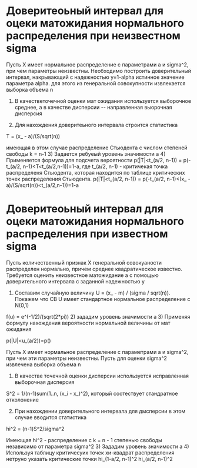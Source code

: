 # Доверитеоьный интервал для оцеки матожидания нормального распределения при неизвестном sigma

Пусть X имеет нормальное распределение с параметрами a и sigma^2, при чем параметры неизвестны. Необходимо построить доверительный интервал, накрывающий с надежностью y=1-alpha истинное значение параметра alpha. для этого из генеральной совокупности извлекается выборка объема n

1) В качестветочечной оценки мат ожидания используется выборочное среднее, а в качестве дисперсии -- направленная выорочная дисперсия

2) Для нахождения доверитеьного интервала строится статистика

T = (x_ - a)/(S/sqrt(n))

имеющая в этом случае распределение Стьюдента с числом степеней свободы k = n-1
3) Задается ребуеый уровень значимости a
4) Применяется формула для подсчета вероятности p(|T|<t_(a/2, n-1)) = p(-t_(a/2, n-1)<T<t_(a/2,n-1))=1-a,
где t_(a/2, n-1) - критичекая точка распределеня Стьюдента, которая находится по таблице критических точек распределения Стьюдента.
p(|T|<t_(a/2, n-1)) = p(-t_(a/2, n-1)<(x_ - a)/(S/sqrt(n))<t_(a/2,n-1))=1-a

# Доверитеоьный интервал для оцеки матожидания нормального распределения при известном sigma

Пусть количественный признак X генеральной совокуаности распределен нормально, причем среднее квадратическое известно. Требуется оценить неизвестное матожидание a с помощью доверительного интервала с заданной надежностью y

1) Составим случайную величину U = (x_ - m) / (sigma / sqrt(n)). Покажем что СВ U имеет стандартное нормальное распределение с N(0,1)

f(u) = e^(-1/2)/(sqrt(2*pi))
2) зададим уровень значимости a
3) Применяя формулу нахождения вероятности нормальной величины от мат ожидания

p(|U|<u_(a/2))=p()


Пусть X имеет нормальное распределение с параметрами a и sigma^2, при чем эти параметры неизвестны. Пусть для оценки sigma^2 извлечена выборка объема n

1) В качестве точечной оценки дисперсии используется исправленная выборочная дисперсия

S^2 = 1/(n-1)sum(1..n, (x_i - x_)^2), который соотествует стандратное отколонение

2) При нахождении доверительного интервала для дмсперсии в этом случае вводится статистика

hi^2 = (n-1)S^2/sigma^2

Имеющая hi^2 - распределение с k = n - 1 степенью свободы независимо от параметра sigma^2
3) Зададим уровень значимости a
4) Используя таблицу критичесуих точек хи-квадрат распределения нетруно указать критические точки hi_(1-a/2, n-1)^2 hi_(a/2, n-1)^2


